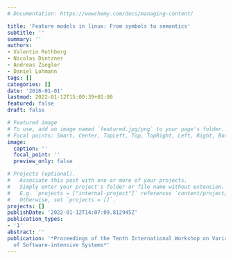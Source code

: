 ```yaml
---
# Documentation: https://wowchemy.com/docs/managing-content/

title: 'Feature models in linux: From symbols to semantics'
subtitle: ''
summary: ''
authors:
- Valentin Rothberg
- Nicolas Dintzner
- Andreas Ziegler
- Daniel Lohmann
tags: []
categories: []
date: '2016-01-01'
lastmod: 2022-01-12T15:00:39+01:00
featured: false
draft: false

# Featured image
# To use, add an image named `featured.jpg/png` to your page's folder.
# Focal points: Smart, Center, TopLeft, Top, TopRight, Left, Right, BottomLeft, Bottom, BottomRight.
image:
  caption: ''
  focal_point: ''
  preview_only: false

# Projects (optional).
#   Associate this post with one or more of your projects.
#   Simply enter your project's folder or file name without extension.
#   E.g. `projects = ["internal-project"]` references `content/project/deep-learning/index.md`.
#   Otherwise, set `projects = []`.
projects: []
publishDate: '2022-01-12T14:07:09.812945Z'
publication_types:
- '1'
abstract: ''
publication: '*Proceedings of the Tenth International Workshop on Variability Modelling
  of Software-intensive Systems*'
---
```

